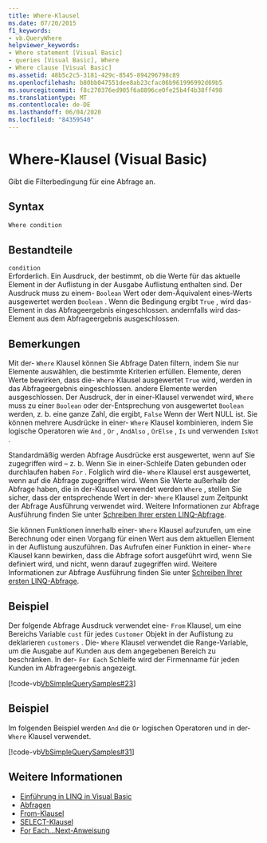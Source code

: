 ```yaml
---
title: Where-Klausel
ms.date: 07/20/2015
f1_keywords:
- vb.QueryWhere
helpviewer_keywords:
- Where statement [Visual Basic]
- queries [Visual Basic], Where
- Where clause [Visual Basic]
ms.assetid: 48b5c2c5-3181-429c-8545-894296798c89
ms.openlocfilehash: b80bb047551dee8ab23cfac06b961996992d69b5
ms.sourcegitcommit: f8c270376ed905f6a8896ce0fe25b4f4b38ff498
ms.translationtype: MT
ms.contentlocale: de-DE
ms.lasthandoff: 06/04/2020
ms.locfileid: "84359540"
---
```

# <a name="where-clause-visual-basic"></a>Where-Klausel (Visual Basic)
Gibt die Filterbedingung für eine Abfrage an.  
  
## <a name="syntax"></a>Syntax  
  
```vb  
Where condition  
```  
  
## <a name="parts"></a>Bestandteile  
 `condition`  
 Erforderlich. Ein Ausdruck, der bestimmt, ob die Werte für das aktuelle Element in der Auflistung in der Ausgabe Auflistung enthalten sind. Der Ausdruck muss zu einem- `Boolean` Wert oder dem-Äquivalent eines-Werts ausgewertet werden `Boolean` . Wenn die Bedingung ergibt `True` , wird das-Element in das Abfrageergebnis eingeschlossen. andernfalls wird das-Element aus dem Abfrageergebnis ausgeschlossen.  
  
## <a name="remarks"></a>Bemerkungen  
 Mit der- `Where` Klausel können Sie Abfrage Daten filtern, indem Sie nur Elemente auswählen, die bestimmte Kriterien erfüllen. Elemente, deren Werte bewirken, dass die- `Where` Klausel ausgewertet `True` wird, werden in das Abfrageergebnis eingeschlossen. andere Elemente werden ausgeschlossen. Der Ausdruck, der in einer-Klausel verwendet wird, `Where` muss zu einer `Boolean` oder der-Entsprechung von ausgewertet `Boolean` werden, z. b. eine ganze Zahl, die ergibt, `False` Wenn der Wert NULL ist. Sie können mehrere Ausdrücke in einer- `Where` Klausel kombinieren, indem Sie logische Operatoren wie `And` , `Or` , `AndAlso` , `OrElse` , `Is` und verwenden `IsNot` .  
  
 Standardmäßig werden Abfrage Ausdrücke erst ausgewertet, wenn auf Sie zugegriffen wird – z. b. Wenn Sie in einer-Schleife Daten gebunden oder durchlaufen haben `For` . Folglich wird die- `Where` Klausel erst ausgewertet, wenn auf die Abfrage zugegriffen wird. Wenn Sie Werte außerhalb der Abfrage haben, die in der-Klausel verwendet werden `Where` , stellen Sie sicher, dass der entsprechende Wert in der- `Where` Klausel zum Zeitpunkt der Abfrage Ausführung verwendet wird. Weitere Informationen zur Abfrage Ausführung finden Sie unter [Schreiben Ihrer ersten LINQ-Abfrage](../../programming-guide/concepts/linq/writing-your-first-linq-query.md).  
  
 Sie können Funktionen innerhalb einer- `Where` Klausel aufzurufen, um eine Berechnung oder einen Vorgang für einen Wert aus dem aktuellen Element in der Auflistung auszuführen. Das Aufrufen einer Funktion in einer- `Where` Klausel kann bewirken, dass die Abfrage sofort ausgeführt wird, wenn Sie definiert wird, und nicht, wenn darauf zugegriffen wird. Weitere Informationen zur Abfrage Ausführung finden Sie unter [Schreiben Ihrer ersten LINQ-Abfrage](../../programming-guide/concepts/linq/writing-your-first-linq-query.md).  
  
## <a name="example"></a>Beispiel  
 Der folgende Abfrage Ausdruck verwendet eine- `From` Klausel, um eine Bereichs Variable `cust` für jedes `Customer` Objekt in der Auflistung zu deklarieren `customers` . Die- `Where` Klausel verwendet die Range-Variable, um die Ausgabe auf Kunden aus dem angegebenen Bereich zu beschränken. In der- `For Each` Schleife wird der Firmenname für jeden Kunden im Abfrageergebnis angezeigt.  
  
 [!code-vb[VbSimpleQuerySamples#23](~/samples/snippets/visualbasic/VS_Snippets_VBCSharp/VbSimpleQuerySamples/VB/QuerySamples1.vb#23)]  
  
## <a name="example"></a>Beispiel  
 Im folgenden Beispiel werden `And` die `Or` logischen Operatoren und in der- `Where` Klausel verwendet.  
  
 [!code-vb[VbSimpleQuerySamples#31](~/samples/snippets/visualbasic/VS_Snippets_VBCSharp/VbSimpleQuerySamples/VB/QuerySamples1.vb#31)]  
  
## <a name="see-also"></a>Weitere Informationen

- [Einführung in LINQ in Visual Basic](../../programming-guide/language-features/linq/introduction-to-linq.md)
- [Abfragen](index.md)
- [From-Klausel](from-clause.md)
- [SELECT-Klausel](select-clause.md)
- [For Each...Next-Anweisung](../statements/for-each-next-statement.md)
